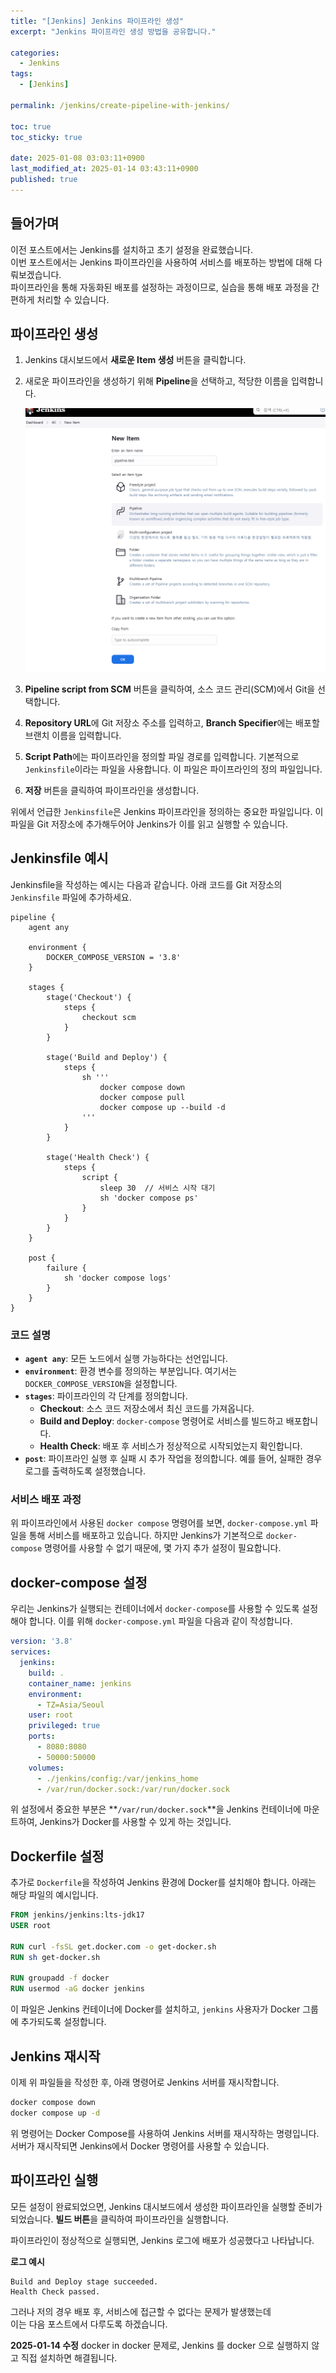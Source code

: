 ```yaml
---
title: "[Jenkins] Jenkins 파이프라인 생성"
excerpt: "Jenkins 파이프라인 생성 방법을 공유합니다."

categories:
  - Jenkins
tags:
  - [Jenkins]

permalink: /jenkins/create-pipeline-with-jenkins/

toc: true
toc_sticky: true

date: 2025-01-08 03:03:11+0900
last_modified_at: 2025-01-14 03:43:11+0900
published: true
---
```


## **들어가며**
이전 포스트에서는 Jenkins를 설치하고 초기 설정을 완료했습니다.  
이번 포스트에서는 Jenkins 파이프라인을 사용하여 서비스를 배포하는 방법에 대해 다뤄보겠습니다.  
파이프라인을 통해 자동화된 배포를 설정하는 과정이므로, 실습을 통해 배포 과정을 간편하게 처리할 수 있습니다.

## **파이프라인 생성**

1. Jenkins 대시보드에서 **새로운 Item 생성** 버튼을 클릭합니다.
2. 새로운 파이프라인을 생성하기 위해 **Pipeline**을 선택하고, 적당한 이름을 입력합니다.

   ![파이프라인 생성](/assets/images/posts_img/devops/jenkins/create_pipeline.png)

3. **Pipeline script from SCM** 버튼을 클릭하여, 소스 코드 관리(SCM)에서 Git을 선택합니다.
4. **Repository URL**에 Git 저장소 주소를 입력하고, **Branch Specifier**에는 배포할 브랜치 이름을 입력합니다.

5. **Script Path**에는 파이프라인을 정의할 파일 경로를 입력합니다. 기본적으로 `Jenkinsfile`이라는 파일을 사용합니다. 이 파일은 파이프라인의 정의 파일입니다.

6. **저장** 버튼을 클릭하여 파이프라인을 생성합니다.

위에서 언급한 `Jenkinsfile`은 Jenkins 파이프라인을 정의하는 중요한 파일입니다. 이 파일을 Git 저장소에 추가해두어야 Jenkins가 이를 읽고 실행할 수 있습니다.

## **Jenkinsfile 예시**

Jenkinsfile을 작성하는 예시는 다음과 같습니다. 아래 코드를 Git 저장소의 `Jenkinsfile` 파일에 추가하세요.

```Jenkinsfile
pipeline {
    agent any
    
    environment {
        DOCKER_COMPOSE_VERSION = '3.8'
    }
    
    stages {
        stage('Checkout') {
            steps {
                checkout scm
            }
        }
        
        stage('Build and Deploy') {
            steps {
                sh '''
                    docker compose down
                    docker compose pull
                    docker compose up --build -d
                '''
            }
        }
        
        stage('Health Check') {
            steps {
                script {
                    sleep 30  // 서비스 시작 대기
                    sh 'docker compose ps'
                }
            }
        }
    }
    
    post {
        failure {
            sh 'docker compose logs'
        }
    }
}
```

### **코드 설명**
- **`agent any`**: 모든 노드에서 실행 가능하다는 선언입니다.
- **`environment`**: 환경 변수를 정의하는 부분입니다. 여기서는 `DOCKER_COMPOSE_VERSION`을 설정합니다.
- **`stages`**: 파이프라인의 각 단계를 정의합니다.
    - **Checkout**: 소스 코드 저장소에서 최신 코드를 가져옵니다.
    - **Build and Deploy**: `docker-compose` 명령어로 서비스를 빌드하고 배포합니다.
    - **Health Check**: 배포 후 서비스가 정상적으로 시작되었는지 확인합니다.
- **`post`**: 파이프라인 실행 후 실패 시 추가 작업을 정의합니다. 예를 들어, 실패한 경우 로그를 출력하도록 설정했습니다.

### **서비스 배포 과정**

위 파이프라인에서 사용된 `docker compose` 명령어를 보면, `docker-compose.yml` 파일을 통해 서비스를 배포하고 있습니다. 하지만 Jenkins가 기본적으로 `docker-compose` 명령어를 사용할 수 없기 때문에, 몇 가지 추가 설정이 필요합니다.

## **docker-compose 설정**

우리는 Jenkins가 실행되는 컨테이너에서 `docker-compose`를 사용할 수 있도록 설정해야 합니다. 이를 위해 `docker-compose.yml` 파일을 다음과 같이 작성합니다.

```docker-compose.yml
version: '3.8'
services:
  jenkins:
    build: .
    container_name: jenkins
    environment:
      - TZ=Asia/Seoul
    user: root
    privileged: true
    ports:
      - 8080:8080
      - 50000:50000
    volumes:
      - ./jenkins/config:/var/jenkins_home
      - /var/run/docker.sock:/var/run/docker.sock
```

위 설정에서 중요한 부분은 **`/var/run/docker.sock`**을 Jenkins 컨테이너에 마운트하여, Jenkins가 Docker를 사용할 수 있게 하는 것입니다.

## **Dockerfile 설정**

추가로 `Dockerfile`을 작성하여 Jenkins 환경에 Docker를 설치해야 합니다. 아래는 해당 파일의 예시입니다.

```Dockerfile
FROM jenkins/jenkins:lts-jdk17
USER root

RUN curl -fsSL get.docker.com -o get-docker.sh
RUN sh get-docker.sh

RUN groupadd -f docker
RUN usermod -aG docker jenkins
```

이 파일은 Jenkins 컨테이너에 Docker를 설치하고, `jenkins` 사용자가 Docker 그룹에 추가되도록 설정합니다.

## **Jenkins 재시작**

이제 위 파일들을 작성한 후, 아래 명령어로 Jenkins 서버를 재시작합니다.

```bash
docker compose down
docker compose up -d
```

위 명령어는 Docker Compose를 사용하여 Jenkins 서버를 재시작하는 명령입니다. 서버가 재시작되면 Jenkins에서 Docker 명령어를 사용할 수 있습니다.

## **파이프라인 실행**

모든 설정이 완료되었으면, Jenkins 대시보드에서 생성한 파이프라인을 실행할 준비가 되었습니다. **빌드 버튼**을 클릭하여 파이프라인을 실행합니다.

파이프라인이 정상적으로 실행되면, Jenkins 로그에 배포가 성공했다고 나타납니다.

**로그 예시**
```
Build and Deploy stage succeeded.
Health Check passed.
```

그러나 저의 경우 배포 후, 서비스에 접근할 수 없다는 문제가 발생했는데<br>
이는 다음 포스트에서 다루도록 하겠습니다.

**2025-01-14 수정**
docker in docker 문제로, Jenkins 를 docker 으로 실행하지 않고 직접 설치하면 해결됩니다.
